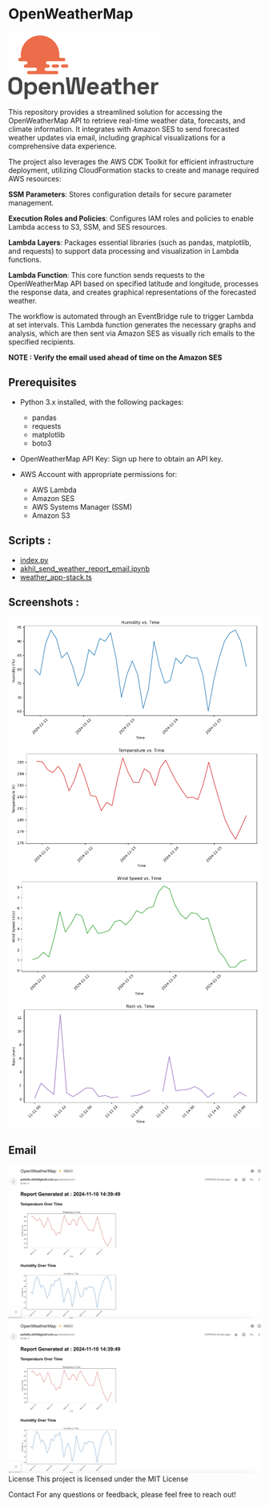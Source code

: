 # OpenWeatherMap

![openweather](Submissions/openweather-logo.png)

This repository provides a streamlined solution for accessing the OpenWeatherMap API to retrieve real-time weather data, forecasts, and climate information. It integrates with Amazon SES to send forecasted weather updates via email, including graphical visualizations for a comprehensive data experience.

The project also leverages the AWS CDK Toolkit for efficient infrastructure deployment, utilizing CloudFormation stacks to create and manage required AWS resources:

**SSM Parameters**: Stores configuration details for secure parameter management.

**Execution Roles and Policies**: Configures IAM roles and policies to enable Lambda access to S3, SSM, and SES resources.

**Lambda Layers**: Packages essential libraries (such as pandas, matplotlib, and requests) to support data processing and visualization in Lambda functions.

**Lambda Function**: This core function sends requests to the OpenWeatherMap API based on specified latitude and longitude, processes the response data, and creates graphical representations of the forecasted weather.

The workflow is automated through an EventBridge rule to trigger Lambda at set intervals. This Lambda function generates the necessary graphs and analysis, which are then sent via Amazon SES as visually rich emails to the specified recipients.

**NOTE : Verify the email used ahead of time on the Amazon SES**

## Prerequisites
* Python 3.x installed, with the following packages:
  - pandas
  - requests
  - matplotlib
  - boto3
  
* OpenWeatherMap API Key: Sign up here to obtain an API key.
* AWS Account with appropriate permissions for:
  - AWS Lambda
  - Amazon SES
  - AWS Systems Manager (SSM)
  - Amazon S3

## Scripts :
* [index.py](Submissions/index.py)
* [akhil_send_weather_report_email.ipynb](Submissions/akhil_send_weather_report_email.ipynb)
* [weather_app-stack.ts](WeatherApp/lib/weather_app-stack.ts)



## Screenshots : 

![humidity_vs_time](Submissions/humidity_vs_time.png)
![temperature_vs_time](Submissions/temperature_vs_time.png)
![wind_speed_vs_time](Submissions/wind_speed_vs_time.png)
![rain_vs_time](Submissions/rain_vs_time.png)


## Email 
![Email-part1](Submissions/screenshot1.png)
![Email-part1](Submissions/screenshot1.png)
License
This project is licensed under the MIT License

Contact
For any questions or feedback, please feel free to reach out!
